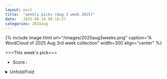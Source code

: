 ```yaml
---
layout: post
title:  "weekly picks (Aug 3 week 2025)"
date:   2025-08-18 00:16:27
categories: 2025aug
---
```


{% include image.html url="/images/2025aug3weeks.png" caption="A WordCloud of 2025 Aug 3rd week collection" width=300 align="center" %}




===This week's pick===


* Score : 









<details>
  <summary> Unfold/Fold </summary>
  {% capture markdowncontent %}






---
08/19

1. **[s41467-025-63109-7](https://www.nature.com/articles/s41467-025-63109-7)** Nature variations of <i>OsNLP4</i> responsible for nitrogen use efficiency divergence in the two rice subspecies (Nature Communications)

1. **[s42005-025-02259-y](https://www.nature.com/articles/s42005-025-02259-y)** Long-lived optical coherence and spin lifetimes in Eu<sup>3+</sup>:Y<sub>2</sub>O<sub>3</sub> oxide ceramics for quantum memories (Communications Physics)

1. **[s41563-025-02327-2](https://www.nature.com/articles/s41563-025-02327-2)** Superconductivity in Sr-doped La<sub>3</sub>Ni<sub>2</sub>O<sub>7</sub> thin films (Nature Materials)




1. **[2508.11755v1](https://arxiv.org/abs/2508.11755)** Quasiparticle Interference in LiFeAs: Signature of Inelastic Tunneling through Spin Fluctuations (arXiv)

1. **[2508.11768v1](https://arxiv.org/abs/2508.11768)** Andreev crystals in hybrid Josephson junction arrays (arXiv)

1. **[2508.11930v1](https://arxiv.org/abs/2508.11930)** Mn4Al11: A Half-Semimetal Candidate with Anomalous Electronic Behaviors (arXiv)

1. **[2508.11994v1](https://arxiv.org/abs/2508.11994)** Off-Diagonal dipolar interactions in the mixed Ising--XY magnet LiHoxEr1-xF4 (arXiv)

1. **[2508.12056v1](https://arxiv.org/abs/2508.12056)** Voltage-tunable field-free Josephson diode (arXiv)

1. **[2508.12066v1](https://arxiv.org/abs/2508.12066)** High-root topological edge-state bands (arXiv)

1. **[2508.12090v1](https://arxiv.org/abs/2508.12090)** Diode Effect for Skyrmions Interacting with Linear Protrusion Defects (arXiv)

1. **[2508.12101v1](https://arxiv.org/abs/2508.12101)** Quantized nonlinear kink movement through topological boundary state instabilities (arXiv)

1. **[2508.12182v1](https://arxiv.org/abs/2508.12182)** Novel SuperLattice Plasmon Mode in a Grating of 2D Electron Strips (arXiv)

1. **[2508.12280v1](https://arxiv.org/abs/2508.12280)** Atom-surface interaction induced by quenched monopolar charge disorder (arXiv)

1. **[2508.12360v1](https://arxiv.org/abs/2508.12360)** Non-Hermitian Chiral Superfluids with a Complex Interaction (arXiv)

1. **[2508.12370v1](https://arxiv.org/abs/2508.12370)** Charge-4e Anyon Superconductor from Doping SU(4)_1 chiral spin liquid (arXiv)

1. **[2508.12397v1](https://arxiv.org/abs/2508.12397)** Transport evidence of current-induced nematic Dirac valleys in a parity-time-symmetric antiferromagnet (arXiv)

1. **[2508.12414v1](https://arxiv.org/abs/2508.12414)** Bulk photovoltaic effects in the Haldane model (arXiv)

1. **[2508.12444v1](https://arxiv.org/abs/2508.12444)** Non-Abelian Statistics for Bosonic Symmetry-Protected Topological Phases (arXiv)

1. **[2508.12655v1](https://arxiv.org/abs/2508.12655)** Fabry-Perot interference in three dimensional second-order topological insulator constrictions (arXiv)

1. **[2508.12667v1](https://arxiv.org/abs/2508.12667)** Anomalous Nernst Effect and Its Implications for Time-Reversal Symmetry Breaking in Kagome Metal ScV6Sn6 (arXiv)

1. **[2508.12678v1](https://arxiv.org/abs/2508.12678)** Waveguiding in two-dimensional Floquet non-Abelian topological insulators (arXiv)

1. **[2508.12759v1](https://arxiv.org/abs/2508.12759)** High-field NMR study of field-induced states in Pb(TiO)Cu4(PO4)4 (arXiv)

1. **[2508.12825v1](https://arxiv.org/abs/2508.12825)** Fermi velocity and magic angle renormalization in twisted bilayer graphene (arXiv)

1. **[2508.12841v1](https://arxiv.org/abs/2508.12841)** Edge-state competition in a 2D topological insulator-semiconductor heterostructure (arXiv)

1. **[2508.12879v1](https://arxiv.org/abs/2508.12879)** Theoretical Investigation of Performance-Improved Ferroelectric Tunnel Junction Based on Trap-Assisted Tunneling (arXiv)

1. **[2508.12893v1](https://arxiv.org/abs/2508.12893)** Frequency Domain Berry Curvature Effect on Time Refraction (arXiv)

1. **[2508.12974v1](https://arxiv.org/abs/2508.12974)** Thermoelectricity evidence for quantum criticality in clean infinite-layer nickelate films (arXiv)

1. **[2508.12985v1](https://arxiv.org/abs/2508.12985)** Observation of Altermagnetic Spin Splitting in an Intercalated Transition Metal Dichalcogenide (arXiv)

1. **[2508.12988v1](https://arxiv.org/abs/2508.12988)** Skyrmion Lattice Domain Formation in a Non-Flat Energy Landscape (arXiv)

1. **[2508.13042v1](https://arxiv.org/abs/2508.13042)** Macroscopic coherence and vorticity in room-temperature polariton condensate confined in a self-assembled perovskite microcavity (arXiv)

1. **[2508.13098v1](https://arxiv.org/abs/2508.13098)** Noise signatures of a charged Sachdev-Ye-Kitaev dot in mesoscopic transport (arXiv)

1. **[2508.13114v1](https://arxiv.org/abs/2508.13114)** SO(n) Affleck-Kennedy-Lieb-Tasaki states as conformal boundary states of integrable SU(n) spin chains (arXiv)

1. **[2508.13146v1](https://arxiv.org/abs/2508.13146)** Topological invariant for finite systems in the presence of disorder (arXiv)

1. **[2508.13147v1](https://arxiv.org/abs/2508.13147)** Strain-induced Ettingshausen effect in spin-orbit coupled noncentrosymmetric metals (arXiv)

1. **[2508.13149v1](https://arxiv.org/abs/2508.13149)** Magnetic Interactions of Wigner Crystal in Magnetic Field and Berry Curvature: Multi-Particle Tunneling through Complex Trajectories (arXiv)

1. **[2508.11750v1](https://arxiv.org/abs/2508.11750)** Training nonlinear optical neural networks with Scattering Backpropagation (arXiv)

1. **[2508.11769v1](https://arxiv.org/abs/2508.11769)** Inducing macroscopic cat states of nonequilibrium electrons via cat-state light irradiation and projective measurements (arXiv)

1. **[2508.11822v1](https://arxiv.org/abs/2508.11822)** Efficient Optimization of Low-Rank Antisymmetric Product of Geminals Wavefunction Using the Direct Givens Rotation Method (arXiv)

1. **[2508.11899v1](https://arxiv.org/abs/2508.11899)** Control of magnetic transition, metal-semiconductor transition, and magnetic anisotropy in noncentrosymmetric monolayer Cr2Ge2Se3Te3 (arXiv)

1. **[2508.11916v1](https://arxiv.org/abs/2508.11916)** Nano light-source generation by electron beam irradiation of CsPbBr3/Cs4PbBr6 composites (arXiv)

1. **[2508.12011v1](https://arxiv.org/abs/2508.12011)** Preparation of the single-spinon wave function in a quantum computer (arXiv)

1. **[2508.12097v1](https://arxiv.org/abs/2508.12097)** Continuous-wave, high-resolution, ultra-broadband mid-infrared nonlinear spectroscopy with tunable plasmonic nanocavities (arXiv)

1. **[2508.12209v1](https://arxiv.org/abs/2508.12209)** Sensing decoherence by using edge state (arXiv)

1. **[2508.12239v1](https://arxiv.org/abs/2508.12239)** Ultrafast Nonequilibrium Enhancement of Electron-Phonon Interaction in 2H-MoTe2 (arXiv)

1. **[2508.12254v1](https://arxiv.org/abs/2508.12254)** NHSE-Driven Coalescence of Topological Defect States in Non-Hermitian Systems (arXiv)

1. **[2508.12295v1](https://arxiv.org/abs/2508.12295)** Resonant dynamics of spin cluster in a periodically driven one-dimensional Rydberg lattice (arXiv)

1. **[2508.12310v1](https://arxiv.org/abs/2508.12310)** Phase transitions driven by solute concentration, temperature, and pressure in uranium-6wt % niobium alloy (arXiv)

1. **[2508.12363v1](https://arxiv.org/abs/2508.12363)** Structural contribution to light-induced gap suppression in Ta2NiSe5 (arXiv)

1. **[2508.12376v1](https://arxiv.org/abs/2508.12376)** CoRuTiGe: A Possible Spin Gapless Semiconductor (arXiv)

1. **[2508.12429v1](https://arxiv.org/abs/2508.12429)** Spin decoherence dynamics of Er3+ in CeO2 film (arXiv)

1. **[2508.12544v1](https://arxiv.org/abs/2508.12544)** Robust Topological Conduction in Bi2 Bi2Se3 Superlattices at Ambient Conditions (arXiv)

1. **[2508.13085v1](https://arxiv.org/abs/2508.13085)** Magnetic Order in Pulsed Laser Deposited (Fe,Ni)5GeTe2 Films (arXiv)











---
08/18

1. **[s41467-025-62827-2](https://www.nature.com/articles/s41467-025-62827-2)** Reconfigurable single-walled carbon nanotube ferroelectric field-effect transistors (Nature Communications)



1. **[2508.10912v1](https://arxiv.org/abs/2508.10912)** Superconductivity in atom-intercalated quaternary hydrides under ambient pressure (arXiv)

1. **[2508.10957v1](https://arxiv.org/abs/2508.10957)** Gapped spinful phases obtained via Gutzwiller projections of Euler states (arXiv)

1. **[2508.11003v1](https://arxiv.org/abs/2508.11003)** Spontaneously Broken Non-Invertible Symmetries in Transverse-Field Ising Qudit Chains (arXiv)

1. **[2508.11018v1](https://arxiv.org/abs/2508.11018)** Study on fluctuations of interface-enhanced superconductivity in ultrathin FeSe/SrTiO3 by the Nernst effect (arXiv)

1. **[2508.11040v1](https://arxiv.org/abs/2508.11040)** Chiral Phonons in Graphyne (arXiv)

1. **[2508.11140v1](https://arxiv.org/abs/2508.11140)** Atomic perspective on the topological magnetism in kagome metal Co3Sn2S2 (arXiv)

1. **[2508.11199v1](https://arxiv.org/abs/2508.11199)** Frequency Dependence of Phonon-Induced Current Noise in ArmchairCarbon Nanotube (arXiv)

1. **[2508.11201v1](https://arxiv.org/abs/2508.11201)** Statistical Properties of Current Noise Induced by Electron-Phonon Scattering in Metallic Carbon Nanotubes (arXiv)

1. **[2508.11209v1](https://arxiv.org/abs/2508.11209)** Optically Controlled Skyrmion Number Current (arXiv)

1. **[2508.11228v1](https://arxiv.org/abs/2508.11228)** Light Induced Quantum Anomalous Hall Effect in Cubic Rashba Spin-Orbit Coupled Systems (arXiv)

1. **[2508.11242v1](https://arxiv.org/abs/2508.11242)** Dissipation-Induced Steady States in Topological Superconductors: Mechanisms and Design Principles (arXiv)

1. **[2508.11244v1](https://arxiv.org/abs/2508.11244)** Theory of Spiral Magnetism in Weyl semimetal SmAlSi (arXiv)

1. **[2508.11322v1](https://arxiv.org/abs/2508.11322)** Fermi-liquid-like phase driven by next-nearest-neighbor couplings in a lightly doped kagome-lattice t-J model (arXiv)

1. **[2508.11405v1](https://arxiv.org/abs/2508.11405)** Realistic modelling of transport properties at finite tempeature in magnetic materials by local quantization of a Heisenberg model (arXiv)

1. **[2508.11481v1](https://arxiv.org/abs/2508.11481)** Spin-to-charge-current conversion in altermagnetic candidate RuO2 probed by terahertz emission spectroscopy (arXiv)

1. **[2508.11490v1](https://arxiv.org/abs/2508.11490)** Exceptionally deficient topological square-root insulators (arXiv)

1. **[2508.11501v1](https://arxiv.org/abs/2508.11501)** Gating upconversion electroluminescence in a single molecule via adsorption-induced interaction of unpaired spin (arXiv)

1. **[2508.11510v1](https://arxiv.org/abs/2508.11510)** Quantum Quench Dynamics in an Exactly Solvable Two-Dimensional Non-Fermi Liquid System (arXiv)

1. **[2508.11581v1](https://arxiv.org/abs/2508.11581)** Stabilizing and Tuning Superconductivity in La3Ni2O7-delta Films: Oxygen Recycling Protocol Reveals Hole-Doping Analogue (arXiv)

1. **[2508.11593v1](https://arxiv.org/abs/2508.11593)** Low barrier ZrOx-based Josephson junctions (arXiv)

1. **[2508.11601v1](https://arxiv.org/abs/2508.11601)** A non-Hermitian Su-Schrieffer-Heeger model with the energy levels of free parafermions (arXiv)

1. **[2508.11629v1](https://arxiv.org/abs/2508.11629)** The superconducting diode effect in Josephson junctions fabricated from structurally chiral Mo3Al2C (arXiv)

1. **[2508.10997v1](https://arxiv.org/abs/2508.10997)** Reliable high-accuracy error mitigation for utility-scale quantum circuits (arXiv)

1. **[2508.11248v1](https://arxiv.org/abs/2508.11248)** Analytical models for coated plasmonic particles: effects of shape and size-corrected dielectric function (arXiv)

1. **[2508.11315v1](https://arxiv.org/abs/2508.11315)** Atomistic spin dynamics with quantum colored noise (arXiv)

1. **[2508.11521v1](https://arxiv.org/abs/2508.11521)** A Dynamical Bulk-Boundary Correspondence in Two Dimensional Topological Matter (arXiv)








  {% endcapture %}
  {{ markdowncontent | markdownify }}
 </details>

<style>
  details {
    margin: 10px 0;
  }
  summary {
    cursor: pointer;
  }
</style>

